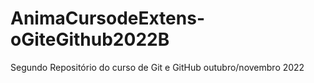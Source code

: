 # AnimaCursodeExtens-oGiteGithub2022B
Segundo Repositório do curso de Git e GitHub outubro/novembro 2022
